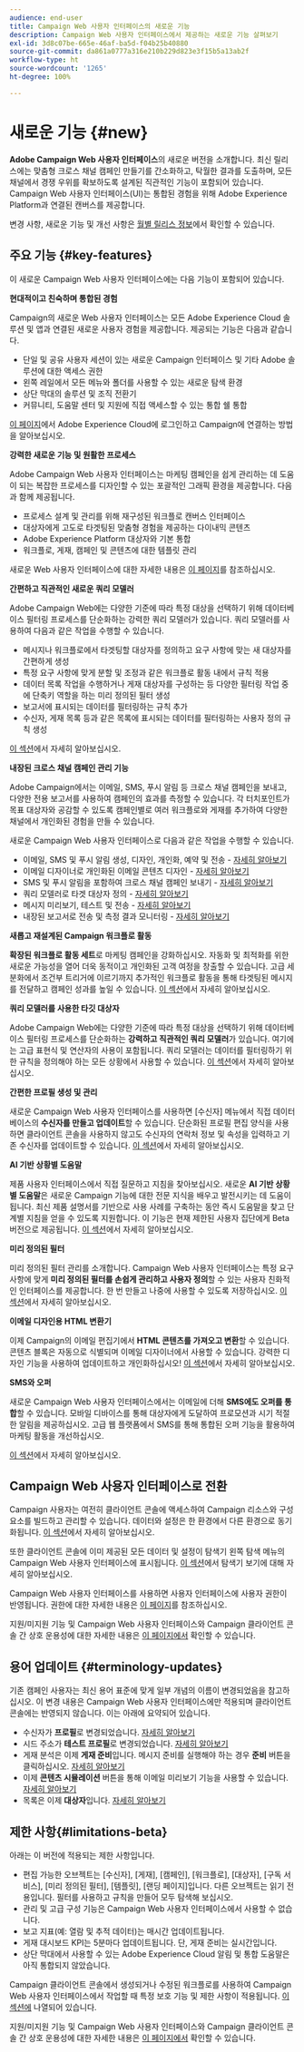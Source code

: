 ```yaml
---
audience: end-user
title: Campaign Web 사용자 인터페이스의 새로운 기능
description: Campaign Web 사용자 인터페이스에서 제공하는 새로운 기능 살펴보기
exl-id: 3d8c07be-665e-46af-ba5d-f04b25b40880
source-git-commit: da861a0777a316e210b229d823e3f15b5a13ab2f
workflow-type: ht
source-wordcount: '1265'
ht-degree: 100%

---
```



# 새로운 기능 {#new}

**Adobe Campaign Web 사용자 인터페이스**&#x200B;의 새로운 버전을 소개합니다. 최신 릴리스에는 맞춤형 크로스 채널 캠페인 만들기를 간소화하고, 탁월한 결과를 도출하며, 모든 채널에서 경쟁 우위를 확보하도록 설계된 직관적인 기능이 포함되어 있습니다. Campaign Web 사용자 인터페이스(UI)는 통합된 경험을 위해 Adobe Experience Platform과 연결된 캔버스를 제공합니다.

변경 사항, 새로운 기능 및 개선 사항은 [월별 릴리스 정보](release-notes.md)에서 확인할 수 있습니다.


## 주요 기능 {#key-features}

이 새로운 Campaign Web 사용자 인터페이스에는 다음 기능이 포함되어 있습니다.

**현대적이고 친숙하며 통합된 경험**

Campaign의 새로운 Web 사용자 인터페이스는 모든 Adobe Experience Cloud 솔루션 및 앱과 연결된 새로운 사용자 경험을 제공합니다. 제공되는 기능은 다음과 같습니다.

* 단일 및 공유 사용자 세션이 있는 새로운 Campaign 인터페이스 및 기타 Adobe 솔루션에 대한 액세스 권한
* 왼쪽 레일에서 모든 메뉴와 폴더를 사용할 수 있는 새로운 탐색 환경
* 상단 막대의 솔루션 및 조직 전환기
* 커뮤니티, 도움말 센터 및 지원에 직접 액세스할 수 있는 통합 쉘 통합

[이 페이지](../get-started/connect-to-campaign.md)에서 Adobe Experience Cloud에 로그인하고 Campaign에 연결하는 방법을 알아보십시오.


**강력한 새로운 기능 및 원활한 프로세스**

Adobe Campaign Web 사용자 인터페이스는 마케팅 캠페인을 쉽게 관리하는 데 도움이 되는 복잡한 프로세스를 디자인할 수 있는 포괄적인 그래픽 환경을 제공합니다. 다음과 함께 제공됩니다.

* 프로세스 설계 및 관리를 위해 재구성된 워크플로 캔버스 인터페이스
* 대상자에게 고도로 타겟팅된 맞춤형 경험을 제공하는 다이내믹 콘텐츠
* Adobe Experience Platform 대상자와 기본 통합
* 워크플로, 게재, 캠페인 및 콘텐츠에 대한 템플릿 관리

새로운 Web 사용자 인터페이스에 대한 자세한 내용은 [이 페이지](../get-started/user-interface.md)를 참조하십시오.

**간편하고 직관적인 새로운 쿼리 모델러**

Adobe Campaign Web에는 다양한 기준에 따라 특정 대상을 선택하기 위해 데이터베이스 필터링 프로세스를 단순화하는 강력한 쿼리 모델러가 있습니다. 쿼리 모델러를 사용하여 다음과 같은 작업을 수행할 수 있습니다.

* 메시지나 워크플로에서 타겟팅할 대상자를 정의하고 요구 사항에 맞는 새 대상자를 간편하게 생성
* 특정 요구 사항에 맞게 분할 및 조정과 같은 워크플로 활동 내에서 규칙 적용
* 데이터 목록 작업을 수행하거나 게재 대상자를 구성하는 등 다양한 필터링 작업 중에 단축키 역할을 하는 미리 정의된 필터 생성
* 보고서에 표시되는 데이터를 필터링하는 규칙 추가
* 수신자, 게재 목록 등과 같은 목록에 표시되는 데이터를 필터링하는 사용자 정의 규칙 생성

[이 섹션](../query/query-modeler-overview.md)에서 자세히 알아보십시오.


**내장된 크로스 채널 캠페인 관리 기능**

Adobe Campaign에서는 이메일, SMS, 푸시 알림 등 크로스 채널 캠페인을 보내고, 다양한 전용 보고서를 사용하여 캠페인의 효과를 측정할 수 있습니다. 각 터치포인트가 목표 대상자와 공감할 수 있도록 캠페인별로 여러 워크플로와 게재를 추가하여 다양한 채널에서 개인화된 경험을 만들 수 있습니다.

새로운 Campaign Web 사용자 인터페이스로 다음과 같은 작업을 수행할 수 있습니다.

* 이메일, SMS 및 푸시 알림 생성, 디자인, 개인화, 예약 및 전송 - [자세히 알아보기](../msg/gs-messages.md)
* 이메일 디자이너로 개인화된 이메일 콘텐츠 디자인 - [자세히 알아보기](../email/edit-content.md)
* SMS 및 푸시 알림을 포함하여 크로스 채널 캠페인 보내기 - [자세히 알아보기](../workflows/activities/channels.md)
* 쿼리 모델러로 타겟 대상자 정의 - [자세히 알아보기](../audience/about-recipients.md)
* 메시지 미리보기, 테스트 및 전송 - [자세히 알아보기](../monitor/prepare-send.md)
* 내장된 보고서로 전송 및 측정 결과 모니터링 - [자세히 알아보기](../reporting/delivery-reports.md)



**새롭고 재설계된 Campaign 워크플로 활동**

**확장된 워크플로 활동 세트**&#x200B;로 마케팅 캠페인을 강화하십시오. 자동화 및 최적화를 위한 새로운 가능성을 열어 더욱 동적이고 개인화된 고객 여정을 창출할 수 있습니다. 고급 세분화에서 조건부 트리거에 이르기까지 추가적인 워크플로 활동을 통해 타겟팅된 메시지를 전달하고 캠페인 성과를 높일 수 있습니다. [이 섹션](../workflows/gs-workflows.md)에서 자세히 알아보십시오.


**쿼리 모델러를 사용한 타깃 대상자**

Adobe Campaign Web에는 다양한 기준에 따라 특정 대상을 선택하기 위해 데이터베이스 필터링 프로세스를 단순화하는 **강력하고 직관적인 쿼리 모델러**&#x200B;가 있습니다. 여기에는 고급 표현식 및 연산자의 사용이 포함됩니다. 쿼리 모델러는 데이터를 필터링하기 위한 규칙을 정의해야 하는 모든 상황에서 사용할 수 있습니다. [이 섹션](../query/query-modeler-overview.md)에서 자세히 알아보십시오.

**간편한 프로필 생성 및 관리**

새로운 Campaign Web 사용자 인터페이스를 사용하면 [수신자] 메뉴에서 직접 데이터베이스의 **수신자를 만들고 업데이트**&#x200B;할 수 있습니다. 단순화된 프로필 편집 양식을 사용하면 클라이언트 콘솔을 사용하지 않고도 수신자의 연락처 정보 및 속성을 입력하고 기존 수신자를 업데이트할 수 있습니다. [이 섹션](../audience/about-recipients.md)에서 자세히 알아보십시오.

<!--
* Adobe Experience Manager (AEM) Integration
    
    With our AEM integration extended to web UI, you can easily manage assets and synchronize full HTML templates, empowering you to create captivating digital experiences without any hassle. 
    
    Elevate and streamline your content management capabilities on the web UI with this integration to boost productivity.
-->
<!--
* **Gen AI for Email content**

    Say goodbye to manual content creation and hello to efficient, data-driven campaigns with the power of Gen AI.  Our Gen AI technology utilizes advanced algorithms to **generate highly engaging and personalized content**. Drive higher open rates, click-through rates, and conversions with Gen AI's intelligent content generation. Stay ahead of the competition and elevate your email marketing game with Gen AI on email content.

    Learn more in [this section](../email/generative-gs.md).
-->

**AI 기반 상황별 도움말**

제품 사용자 인터페이스에서 직접 질문하고 지침을 찾아보십시오. 새로운 **AI 기반 상황별 도움말**&#x200B;은 새로운 Campaign 기능에 대한 전문 지식을 배우고 발전시키는 데 도움이 됩니다. 최신 제품 설명서를 기반으로 사용 사례를 구축하는 동안 즉시 도움말을 찾고 단계별 지침을 얻을 수 있도록 지원합니다. 이 기능은 현재 제한된 사용자 집단에게 Beta 버전으로 제공됩니다. [이 섹션](../get-started/using-ai.md)에서 자세히 알아보십시오.

**미리 정의된 필터**

미리 정의된 필터 관리를 소개합니다. Campaign Web 사용자 인터페이스는 특정 요구 사항에 맞게 **미리 정의된 필터를 손쉽게 관리하고 사용자 정의**&#x200B;할 수 있는 사용자 친화적인 인터페이스를 제공합니다. 한 번 만들고 나중에 사용할 수 있도록 저장하십시오. [이 섹션](../get-started/predefined-filters.md)에서 자세히 알아보십시오.

**이메일 디자인용 HTML 변환기**

이제 Campaign의 이메일 편집기에서 **HTML 콘텐츠를 가져오고 변환**&#x200B;할 수 있습니다. 콘텐츠 블록은 자동으로 식별되며 이메일 디자이너에서 사용할 수 있습니다. 강력한 디자인 기능을 사용하여 업데이트하고 개인화하십시오! [이 섹션](../email/existing-content.md)에서 자세히 알아보십시오.


**SMS와 오퍼**

새로운 Campaign Web 사용자 인터페이스에서는 이메일에 더해 **SMS에도 오퍼를 통합**&#x200B;할 수 있습니다. 모바일 디바이스를 통해 대상자에게 도달하여 프로모션과 시기 적절한 알림을 제공하십시오. 고급 웹 플랫폼에서 SMS를 통해 통합된 오퍼 기능을 활용하여 마케팅 활동을 개선하십시오.

[이 섹션](../msg/offers.md)에서 자세히 알아보십시오.

## Campaign Web 사용자 인터페이스로 전환

Campaign 사용자는 여전히 클라이언트 콘솔에 액세스하여 Campaign 리소스와 구성 요소를 빌드하고 관리할 수 있습니다. 데이터와 설정은 한 환경에서 다른 환경으로 동기화됩니다. [이 섹션](../get-started/get-started.md#ac-client)에서 자세히 알아보십시오.

또한 클라이언트 콘솔에 이미 제공된 모든 데이터 및 설정이 탐색기 왼쪽 탐색 메뉴의 Campaign Web 사용자 인터페이스에 표시됩니다. [이 섹션](../get-started/user-interface.md#user-interface-explorer)에서 탐색기 보기에 대해 자세히 알아보십시오.

Campaign Web 사용자 인터페이스를 사용하면 사용자 인터페이스에 사용자 권한이 반영됩니다. 권한에 대한 자세한 내용은 [이 페이지](../get-started/permissions.md)를 참조하십시오.

지원/미지원 기능 및 Campaign Web 사용자 인터페이스와 Campaign 클라이언트 콘솔 간 상호 운용성에 대한 자세한 내용은 [이 페이지에서](../get-started/capability-matrix.md) 확인할 수 있습니다.

## 용어 업데이트 {#terminology-updates}

기존 캠페인 사용자는 최신 용어 표준에 맞게 일부 개념의 이름이 변경되었음을 참고하십시오. 이 변경 내용은 Campaign Web 사용자 인터페이스에만 적용되며 클라이언트 콘솔에는 반영되지 않습니다. 이는 아래에 요약되어 있습니다.

* 수신자가 **프로필**&#x200B;로 변경되었습니다. [자세히 알아보기](../audience/gs-audiences-recipients.md)
* 시드 주소가 **테스트 프로필**&#x200B;로 변경되었습니다. [자세히 알아보기](../preview-test/test-deliveries.md)
* 게재 분석은 이제 **게재 준비**&#x200B;입니다. 메시지 준비를 실행해야 하는 경우 **준비** 버튼을 클릭하십시오. [자세히 알아보기](../monitor/prepare-send.md)
* 이제 **콘텐츠 시뮬레이션** 버튼을 통해 이메일 미리보기 기능을 사용할 수 있습니다. [자세히 알아보기](../preview-test/preview-test.md)
* 목록은 이제 **대상자**&#x200B;입니다. [자세히 알아보기](../audience/gs-audiences-recipients.md)

## 제한 사항{#limitations-beta}

아래는 이 버전에 적용되는 제한 사항입니다.

* 편집 가능한 오브젝트는 [수신자], [게재], [캠페인], [워크플로], [대상자], [구독 서비스], [미리 정의된 필터], [템플릿], [랜딩 페이지]입니다. 다른 오브젝트는 읽기 전용입니다. 필터를 사용하고 규칙을 만들어 모두 탐색해 보십시오.
* 관리 및 고급 구성 기능은 Campaign Web 사용자 인터페이스에서 사용할 수 없습니다.
* 보고 지표(예: 열람 및 추적 데이터)는 매시간 업데이트됩니다.
* 게재 대시보드 KPI는 5분마다 업데이트됩니다. 단, 게재 준비는 실시간입니다.
* 상단 막대에서 사용할 수 있는 Adobe Experience Cloud 알림 및 통합 도움말은 아직 통합되지 않았습니다.

Campaign 클라이언트 콘솔에서 생성되거나 수정된 워크플로를 사용하여 Campaign Web 사용자 인터페이스에서 작업할 때 특정 보호 기능 및 제한 사항이 적용됩니다. [이 섹션에](../get-started/guardrails.md) 나열되어 있습니다.

지원/미지원 기능 및 Campaign Web 사용자 인터페이스와 Campaign 클라이언트 콘솔 간 상호 운용성에 대한 자세한 내용은 [이 페이지에서](../get-started/capability-matrix.md) 확인할 수 있습니다.
